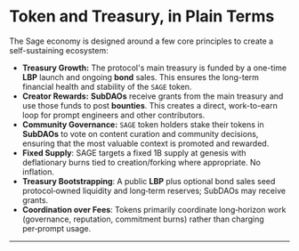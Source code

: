 # Token and Treasury, in Plain Terms

The Sage economy is designed around a few core principles to create a self-sustaining ecosystem:

-   **Treasury Growth:** The protocol's main treasury is funded by a one-time **LBP** launch and ongoing **bond** sales. This ensures the long-term financial health and stability of the `SAGE` token.
-   **Creator Rewards:** **SubDAOs** receive grants from the main treasury and use those funds to post **bounties**. This creates a direct, work-to-earn loop for prompt engineers and other contributors.
-   **Community Governance:** `SAGE` token holders stake their tokens in **SubDAOs** to vote on content curation and community decisions, ensuring that the most valuable context is promoted and rewarded.
-   **Fixed Supply**: SAGE targets a fixed 1B supply at genesis with deflationary burns tied to creation/forking where appropriate. No inflation.
-   **Treasury Bootstrapping**: A public **LBP** plus optional bond sales seed protocol‑owned liquidity and long‑term reserves; SubDAOs may receive grants.
-   **Coordination over Fees**: Tokens primarily coordinate long‑horizon work (governance, reputation, commitment burns) rather than charging per‑prompt usage.

---

